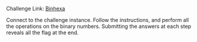 Challenge Link: [Binhexa](https://play.picoctf.org/practice/challenge/404)

Connect to the challenge instance. Follow the instructions, and perform all the operations on the binary numbers.
Submitting the answers at each step reveals all the flag at the end.
